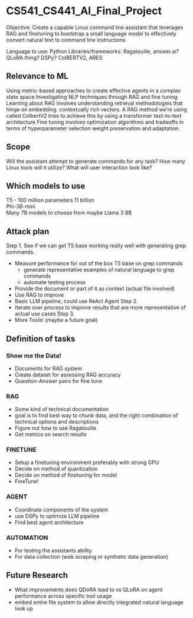 # CS541_CS441_AI_Final_Project

Objective: Create a capable Linux command line assistant that leverages RAG and finetuning to bootstrap 
a small language model to effectively convert natural text to command line instructions

Language to use: Python
Libraries/frameworks: Ragatouille, answer.ai? QLoRA thing? DSPy? ColBERTV2, ARES

## Relevance to ML
Using metric-based approaches to create effective agents in a complex state space
Investigating NLP techniques through RAG and fine tuning
Learning about RAG involves understanding retrieval methodologies that hinge on embedding.
contextually rich vectors. A RAG method we’re using called ColbertV2 tries to achieve this
by using a transformer text-to-text architecture
Fine tuning involves optimization algorithms and tradeoffs in terms of hyperparameter selection
weight preservation and adaptation.

## Scope
Will the assistant attempt to generate commands for any task? How many Linux tools will it utilize?
What will user interaction look like?

## Which models to use
T5 - 100 million parameters 11 billion  
Phi-3B-mini  
Many 7B models to choose from maybe Llama 3 8B  

## Attack plan
Step 1. See if we can get T5 base working really well with generating grep commands.  
  - Measure performance for out of the box T5 base on grep commands
      - generate representative examples of natural language to grep commands
      - automate testing process
  - Provide the document or part of it as context (actual file involved)
  - Use RAG to improve
  - Basic LLM pipeline, could use ReAct Agent
Step 2. 
  - Iterate over process to improve results that are more representative of actual use cases
Step 3. 
 - More Tools! (maybe a future goal)

## Definition of tasks
### Show me the Data!
- Documents for RAG system
- Create dataset for assessing RAG accuracy
- Question-Answer pairs for fine tune
### RAG
- Some kind of technical documentation
- goal is to find best way to chunk data, and the right combination of technical options and descriptions
- Figure out how to use Ragatouille
- Get metrics on search results
### FINETUNE
- Setup a finetuning environment preferably with strong GPU
- Decide on method of quantization
- Decide on method of finetuning for model
- FineTune!
### AGENT
- Coordinate components of the system
- use DSPy to optimize LLM pipeline
- Find best agent architecture
### AUTOMATION
- For testing the assistants ability
- For data collection (web scraping or synthetic data generation)

## Future Research
- What improvements does QDoRA lead to vs QLoRA on agent performance across specific tool usage
- embed entire file system to allow directly integrated natural language look up

